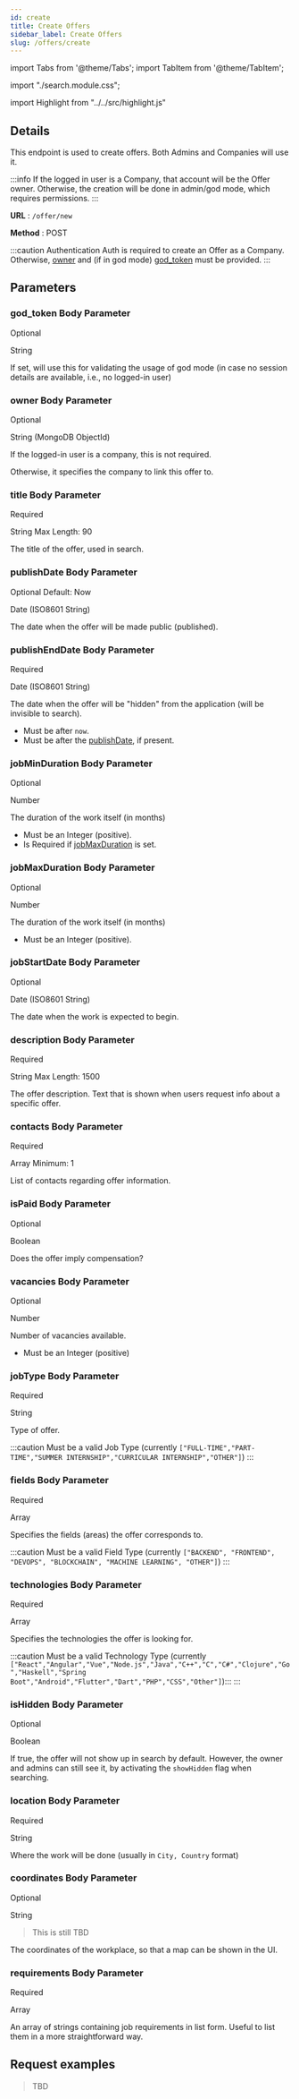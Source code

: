 ```yaml
---
id: create
title: Create Offers
sidebar_label: Create Offers
slug: /offers/create
---
```


import Tabs from '@theme/Tabs';
import TabItem from '@theme/TabItem';

import  "./search.module.css";

import Highlight from "../../src/highlight.js"

## Details 

This endpoint is used to create offers. Both Admins and Companies will use it.

:::info
If the logged in user is a Company, that account will be the Offer owner. Otherwise, the creation will be done in admin/god mode, which requires permissions.
:::

**URL** : `/offer/new`

**Method** : <Highlight level="info" inline>POST</Highlight>

:::caution Authentication
Auth is required to create an Offer as a Company. Otherwise, [owner](#owner-body-parameter) and (if in god mode) [god_token](#god_token-body-parameter) must be provided.
:::

## Parameters 

### god_token <Highlight level="info" inline>Body Parameter</Highlight>

<Highlight level="success">Optional</Highlight>

<Highlight level="secondary">String</Highlight>

If set, will use this for validating the usage of god mode (in case no session details are available, i.e., no logged-in user)

### owner <Highlight level="info" inline>Body Parameter</Highlight>

<Highlight level="success">Optional</Highlight>

<Highlight level="secondary">String (MongoDB ObjectId)</Highlight>

If the logged-in user is a company, this is not required.

Otherwise, it specifies the company to link this offer to.

### title <Highlight level="info" inline>Body Parameter</Highlight>

<Highlight level="danger">Required</Highlight>

<Highlight level="secondary" inline>String</Highlight>
<Highlight level="warning" inline>Max Length: 90</Highlight>

The title of the offer, used in search.

### publishDate <Highlight level="info" inline>Body Parameter</Highlight>

<Highlight level="success" inline>Optional</Highlight>
<Highlight level="warning" inline>Default: Now</Highlight>

<Highlight level="secondary">Date (ISO8601 String)</Highlight>

The date when the offer will be made public (published).

### publishEndDate <Highlight level="info" inline>Body Parameter</Highlight>

<Highlight level="danger">Required</Highlight>

<Highlight level="secondary">Date (ISO8601 String)</Highlight>

The date when the offer will be "hidden" from the application (will be invisible to search).

* Must be after `now`.
* Must be after the [publishDate](#publishDate-body-parameter), if present.

### jobMinDuration <Highlight level="info" inline>Body Parameter</Highlight>

<Highlight level="success">Optional</Highlight>

<Highlight level="secondary">Number</Highlight>

The duration of the work itself (in months)

* Must be an Integer (positive).
* Is Required if [jobMaxDuration](#jobMaxDuration-body-parameter) is set.

### jobMaxDuration <Highlight level="info" inline>Body Parameter</Highlight>

<Highlight level="success">Optional</Highlight>

<Highlight level="secondary">Number</Highlight>

The duration of the work itself (in months)

* Must be an Integer (positive).

### jobStartDate <Highlight level="info" inline>Body Parameter</Highlight>

<Highlight level="success">Optional</Highlight>

<Highlight level="secondary">Date (ISO8601 String)</Highlight>

The date when the work is expected to begin.

### description <Highlight level="info" inline>Body Parameter</Highlight>

<Highlight level="danger">Required</Highlight>

<Highlight level="secondary" inline>String</Highlight>
<Highlight level="warning" inline>Max Length: 1500</Highlight>

The offer description. Text that is shown when users request info about a specific offer.

### contacts <Highlight level="info" inline>Body Parameter</Highlight>

<Highlight level="danger">Required</Highlight>

<Highlight level="secondary" inline>Array</Highlight>
<Highlight level="warning" inline>Minimum: 1</Highlight>

List of contacts regarding offer information.

### isPaid <Highlight level="info" inline>Body Parameter</Highlight>

<Highlight level="success">Optional</Highlight>

<Highlight level="secondary">Boolean</Highlight>

Does the offer imply compensation?

### vacancies <Highlight level="info" inline>Body Parameter</Highlight>

<Highlight level="success">Optional</Highlight>

<Highlight level="secondary">Number</Highlight>

Number of vacancies available.

* Must be an Integer (positive)

### jobType <Highlight level="info" inline>Body Parameter</Highlight>

<Highlight level="danger">Required</Highlight>

<Highlight level="secondary">String</Highlight>

Type of offer.

:::caution
Must be a valid Job Type (currently `["FULL-TIME","PART-TIME","SUMMER INTERNSHIP","CURRICULAR INTERNSHIP","OTHER"]`)
:::

### fields <Highlight level="info" inline>Body Parameter</Highlight>

<Highlight level="danger">Required</Highlight> 

<Highlight level="secondary">Array</Highlight>

Specifies the fields (areas) the offer corresponds to.

:::caution
Must be a valid Field Type (currently `["BACKEND", "FRONTEND", "DEVOPS", "BLOCKCHAIN", "MACHINE LEARNING", "OTHER"]`)
:::

### technologies <Highlight level="info" inline>Body Parameter</Highlight>

<Highlight level="danger">Required</Highlight> 

<Highlight level="secondary">Array</Highlight>

Specifies the technologies the offer is looking for.

:::caution
Must be a valid Technology Type (currently `["React","Angular","Vue","Node.js","Java","C++","C","C#","Clojure","Go","Haskell","Spring Boot","Android","Flutter","Dart","PHP","CSS","Other"]`):::
:::

### isHidden <Highlight level="info" inline>Body Parameter</Highlight>

<Highlight level="success">Optional</Highlight> 

<Highlight level="secondary">Boolean</Highlight>

If true, the offer will not show up in search by default. However, the owner and admins can still see it, by activating the `showHidden` flag when searching.

### location <Highlight level="info" inline>Body Parameter</Highlight>

<Highlight level="danger">Required</Highlight> 

<Highlight level="secondary">String</Highlight>

Where the work will be done (usually in `City, Country` format)

### coordinates <Highlight level="info" inline>Body Parameter</Highlight>

<Highlight level="success">Optional</Highlight> 

<Highlight level="secondary">String</Highlight>

> This is still TBD

The coordinates of the workplace, so that a map can be shown in the UI.

### requirements <Highlight level="info" inline>Body Parameter</Highlight>

<Highlight level="danger">Required</Highlight> 

<Highlight level="secondary">Array</Highlight>

An array of strings containing job requirements in list form. Useful to list them in a more straightforward way.



## Request examples

> TBD